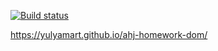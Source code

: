 [![Build status](https://ci.appveyor.com/api/projects/status/robsjkp9tf6u8qhi/branch/main?svg=true)](https://ci.appveyor.com/project/YulyaMart/ahj-homework-dom/branch/main)

https://yulyamart.github.io/ahj-homework-dom/
